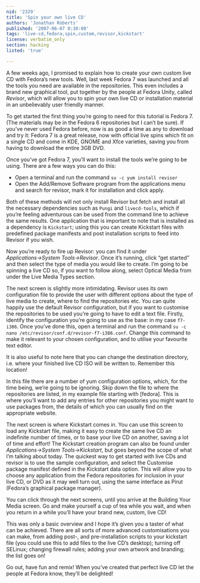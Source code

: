 ```yaml
---
nid: '2329'
title: 'Spin your own live CD'
authors: 'Jonathan Roberts'
published: '2007-06-07 8:30:00'
tags: 'live-cd,fedora,spin,custom,revisor,kickstart'
license: verbatim_only
section: hacking
listed: 'true'

---
```

A few weeks ago, I promised to explain how to create your own custom live CD with Fedora’s new tools. Well, last week Fedora 7 was launched and all the tools you need are available in the repositories. This even includes a brand new graphical tool, put together by the people at Fedora Unity, called _Revisor_, which will allow you to spin your own live CD or installation material in an unbelievably user friendly manner.

To get started the first thing you’re going to need for this tutorial is Fedora 7. (The materials may be in the Fedora 6 repositories but I can’t be sure). If you’ve never used Fedora before, now is as good a time as any to download and try it: Fedora 7 is a great release, now with official live spins which fit on a single CD and come in KDE, GNOME and Xfce varieties, saving you from having to download the entire 3GB DVD.

Once you’ve got Fedora 7, you’ll want to install the tools we’re going to be using. There are a few ways you can do this:


* Open a terminal and run the command `su -c yum install revisor`
* Open the Add/Remove Software program from the applications menu and search for revisor, mark it for installation and click apply.

Both of these methods will not only install Revisor but fetch and install all the necessary dependencies such as `Pungi` and `livecd-tools`, which if you’re feeling adventurous can be used from the command line to achieve the same results. One application that is important to note that is installed as a dependency is `Kickstart`; using this you can create Kickstart files with predefined package manifests and post installation scripts to feed into Revisor if you wish.

Now you’re ready to fire up Revisor: you can find it under _Applications→System Tools→Revisor_. Once it’s running, click “get started” and then select the type of media you would like to create. I’m going to be spinning a live CD so, if you want to follow along, select Optical Media from under the Live Media Types section.

The next screen is slightly more intimidating. Revisor uses its own configuration file to provide the user with different options about the type of live media to create, where to find the repositories etc. You can quite happily use the default Revisor configuration, but if you want to customise the repositories to be used you’re going to have to edit a text file. Firstly, identify the configuration you’re going to use as the base: in my case `f7-i386`. Once you’ve done this, open a terminal and run the command `su -c nano /etc/revisor/conf.d/revisor-f7-i386.conf`. Change this command to make it relevant to your chosen configuration, and to utilise your favourite text editor.

It is also useful to note here that you can change the destination directory, i.e. where your finished live CD ISO will be written to. Remember this location!

In this file there are a number of yum configuration options, which, for the time being, we’re going to be ignoring. Skip down the file to where the repositories are listed, in my example file starting with [fedora]. This is where you’ll want to add any entries for other repositories you might want to use packages from, the details of which you can usually find on the appropriate website.

The next screen is where Kickstart comes in. You can use this screen to load any Kickstart file, making it easy to create the same live CD an indefinite number of times, or to base your live CD on another, saving a lot of time and effort! The Kickstart creation program can also be found under _Applications→System Tools→Kickstart_, but goes beyond the scope of what I’m talking about today. The quickest way to get started with live CDs and revisor is to use the sample configuration, and select the Customise package manifest defined in the Kickstart data option. This will allow you to choose any application from the Fedora repositories for inclusion in your live CD, or DVD as it may well turn out, using the same interface as Pirut (Fedora’s graphical package manager).

You can click through the next screens, until you arrive at the Building Your Media screen. Go and make yourself a cup of tea while you wait, and when you return in a while you’ll have your brand new, custom, live CD!

This was only a basic overview and I hope it’s given you a taster of what can be achieved. There are all sorts of more advanced customisations you can make, from adding post-, and pre-installation scripts to your kickstart file (you could use this to add files to the live CD’s desktop); turning off SELinux; changing firewall rules; adding your own artwork and branding; the list goes on!

Go out, have fun and remix! When you’ve created that perfect live CD let the people at Fedora know, they’ll be delighted!

